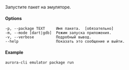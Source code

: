 Запустите пакет на эмуляторе.

#### Options

```shell
-p, --package TEXT     Имя пакета.  [обязательно]
-m, --mode [dart|gdb]  Режим запуска приложения.
-v, --verbose          Подробный вывод.
--help                 Показать это сообщение и выйти.
```

#### Example

```shell
aurora-cli emulator package run
```
